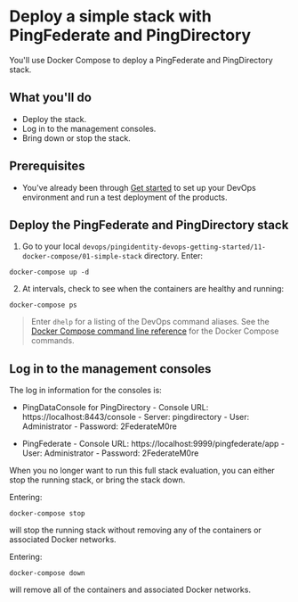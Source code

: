 # Deploy a simple stack with PingFederate and PingDirectory

You'll use Docker Compose to deploy a PingFederate and PingDirectory stack.

## What you'll do

  * Deploy the stack.
  * Log in to the management consoles.
  * Bring down or stop the stack.

## Prerequisites

  * You've already been through [Get started](getStarted.md) to set up your DevOps environment and run a test deployment of the products.

## Deploy the PingFederate and PingDirectory stack

1. Go to your local `devops/pingidentity-devops-getting-started/11-docker-compose/01-simple-stack` directory. Enter:

  `docker-compose up -d`

2. At intervals, check to see when the containers are healthy and running:

  `docker-compose ps`

  > Enter `dhelp` for a listing of the DevOps command aliases. See the [Docker Compose command line reference](https://docs.docker.com/compose/reference/overview/) for the Docker Compose commands.

## Log in to the management consoles

The log in information for the consoles is:

   * PingDataConsole for PingDirectory
    - Console URL: https://localhost:8443/console
    - Server: pingdirectory
    - User: Administrator
    - Password: 2FederateM0re

   * PingFederate
    - Console URL: https://localhost:9999/pingfederate/app
    - User: Administrator
    - Password: 2FederateM0re

When you no longer want to run this full stack evaluation, you can either stop the running stack, or bring the stack down.

Entering:

 `docker-compose stop`

will stop the running stack without removing any of the containers or associated Docker networks.

Entering:

 `docker-compose down`

 will remove all of the containers and associated Docker networks.
